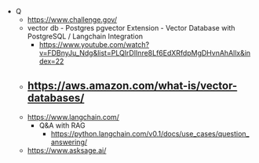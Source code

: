 - Q
    -  https://www.challenge.gov/
    -  vector db
      - Postgres pgvector Extension - Vector Database with PostgreSQL / Langchain Integration
         - https://www.youtube.com/watch?v=FDBnyJu_Ndg&list=PLQIrDlInre8Lf6EdXRfdpMgDHvnAhAllx&index=22  
    - https://aws.amazon.com/what-is/vector-databases/
      -       
    - https://www.langchain.com/
      - Q&A with RAG
        - https://python.langchain.com/v0.1/docs/use_cases/question_answering/      
    - https://www.asksage.ai/
